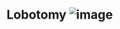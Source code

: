 # Lobotomy  ![image](https://github.com/user-attachments/assets/cb1e4664-9f29-4a9e-b267-3640145d4016)
